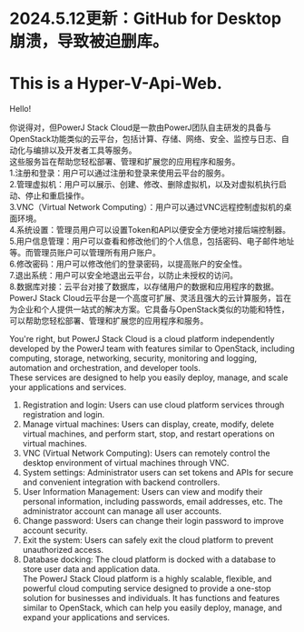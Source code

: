 # 2024.5.12更新：GitHub for Desktop崩溃，导致被迫删库。

# This is a Hyper-V-Api-Web.

Hello!

你说得对，但PowerJ Stack Cloud是一款由PowerJ团队自主研发的具备与OpenStack功能类似的云平台，包括计算、存储、网络、安全、监控与日志、自动化与编排以及开发者工具等服务。<br>
这些服务旨在帮助您轻松部署、管理和扩展您的应用程序和服务。<br>
1.注册和登录：用户可以通过注册和登录来使用云平台的服务。<br>
2.管理虚拟机：用户可以展示、创建、修改、删除虚拟机，以及对虚拟机执行启动、停止和重启操作。<br>
3.VNC（Virtual Network Computing）：用户可以通过VNC远程控制虚拟机的桌面环境。<br>
4.系统设置：管理员用户可以设置Token和API以便安全方便地对接后端控制器。<br>
5.用户信息管理：用户可以查看和修改他们的个人信息，包括密码、电子邮件地址等。而管理员账户可以管理所有用户账户。<br>
6.修改密码：用户可以修改他们的登录密码，以提高账户的安全性。<br>
7.退出系统：用户可以安全地退出云平台，以防止未授权的访问。<br>
8.数据库对接：云平台对接了数据库，以存储用户的数据和应用程序的数据。<br>
PowerJ Stack Cloud云平台是一个高度可扩展、灵活且强大的云计算服务，旨在为企业和个人提供一站式的解决方案。它具备与OpenStack类似的功能和特性，可以帮助您轻松部署、管理和扩展您的应用程序和服务。

You're right, but PowerJ Stack Cloud is a cloud platform independently developed by the PowerJ team with features similar to OpenStack, including computing, storage, networking, security, monitoring and logging, automation and orchestration, and developer tools.<Br>
These services are designed to help you easily deploy, manage, and scale your applications and services.<Br>
1. Registration and login: Users can use cloud platform services through registration and login.<Br>
2. Manage virtual machines: Users can display, create, modify, delete virtual machines, and perform start, stop, and restart operations on virtual machines.<Br>
3. VNC (Virtual Network Computing): Users can remotely control the desktop environment of virtual machines through VNC.<Br>
4. System settings: Administrator users can set tokens and APIs for secure and convenient integration with backend controllers.<Br>
5. User Information Management: Users can view and modify their personal information, including passwords, email addresses, etc. The administrator account can manage all user accounts.<Br>
6. Change password: Users can change their login password to improve account security.<Br>
7. Exit the system: Users can safely exit the cloud platform to prevent unauthorized access.<Br>
8. Database docking: The cloud platform is docked with a database to store user data and application data.<br>
The PowerJ Stack Cloud platform is a highly scalable, flexible, and powerful cloud computing service designed to provide a one-stop solution for businesses and individuals. It has functions and features similar to OpenStack, which can help you easily deploy, manage, and expand your applications and services.
